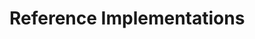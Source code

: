 # Reference Implementations

<!-- INCLUDE manual/implementations/py.md -->

<!-- INCLUDE manual/implementations/ts.md -->

<!-- INCLUDE manual/implementations/r.md -->

<!-- INCLUDE manual/implementations/cs.md -->

<!-- INCLUDE manual/implementations/kt.md -->

<!-- INCLUDE manual/implementations/rs.md -->

<!-- INCLUDE manual/implementations/go.md -->
